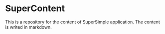 # SuperContent
This is a repository for the content of SuperSimple application.
The content is writed in markdown.

